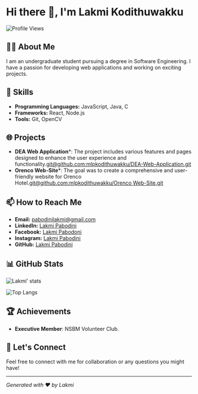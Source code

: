 # Hi there 👋, I'm Lakmi Kodithuwakku

![Profile Views](https://komarev.com/ghpvc/?username=your-mlpkodithuwakku&color=blue)

## 👨‍💻 About Me

I am an undergraduate student pursuing a degree in Software Engineering. I have a passion for developing web applications and working on exciting projects. 

## 🚀 Skills

- **Programming Languages:** JavaScript, Java, C
- **Frameworks:** React, Node.js
- **Tools:** Git, OpenCV

## 🌐 Projects

- **DEA Web Application***: The project includes various features and pages designed to enhance the user experience and functionality.[git@github.com:mlpkodithuwakku/DEA-Web-Application.git](#)
- **Orenco Web-Site***: The goal was to create a comprehensive and user-friendly website for Orenco Hotel.[git@github.com:mlpkodithuwakku/Orenco Web-Site.git](#) 

## 📫 How to Reach Me

- **Email:** pabodinilakmi@gmail.com
- **LinkedIn:** [Lakmi Pabodini](https://www.linkedin.com/in/lakmi-pabodini-510489255/)
- **Facebook:** [Lakmi Pabodoni](https://www.facebook.com/profile.php?id=100088190014626)
- **Instagram:** [Lakmi Pabodini](https://www.instagram.com/lakmipabodini/)
- **GitHub:** [Lakmi Pabodini](https://github.com/mlpkodithuwakku)

## 📊 GitHub Stats

![Lakmi' stats](https://github-readme-stats.vercel.app/api?username=mlpkodithuwakku&show_icons=true&theme=radical)

![Top Langs](https://github-readme-stats.vercel.app/api/top-langs/?username=mlpkodithuwakku&layout=compact&theme=radical)

## 🏆 Achievements

- **Executive Member**: NSBM Volunteer Club.


## 💬 Let's Connect

Feel free to connect with me for collaboration or any questions you might have!

---

*Generated with ❤️ by Lakmi*

